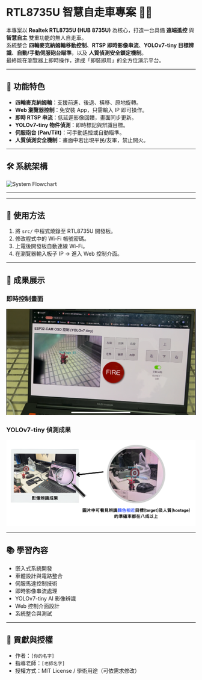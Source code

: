 # RTL8735U 智慧自走車專案 🚗🤖

本專案以 **Realtek RTL8735U (HUB 8735U)** 為核心，打造一台具備 **遠端遙控** 與 **智慧自主** 雙重功能的無人自走車。  
系統整合 **四輪麥克納姆輪移動控制**、**RTSP 即時影像串流**、**YOLOv7-tiny 目標辨識**、**自動/手動伺服砲台瞄準**，以及 **人質偵測安全鎖定機制**。  
最終能在瀏覽器上即時操作，達成「即裝即用」的全方位演示平台。  

---

## 🔑 功能特色
- **四輪麥克納姆輪**：支援前進、後退、橫移、原地旋轉。  
- **Web 瀏覽器控制**：免安裝 App，只需輸入 IP 即可操作。  
- **即時 RTSP 串流**：低延遲影像回饋，畫面同步更新。  
- **YOLOv7-tiny 物件偵測**：即時標記與辨識目標。  
- **伺服砲台 (Pan/Tilt)**：可手動遙控或自動瞄準。  
- **人質偵測安全機制**：畫面中若出現平民/友軍，禁止開火。  

---

## 🛠 系統架構
![System Flowchart](images/system_flowchart.png)

---


---

## 🚀 使用方法
1. 將 `src/` 中程式燒錄至 RTL8735U 開發板。  
2. 修改程式中的 Wi-Fi 帳號密碼。  
3. 上電後開發板自動連線 Wi-Fi。  
4. 在瀏覽器輸入板子 IP → 進入 Web 控制介面。  

---

## 📸 成果展示
### 即時控制畫面
![WebUI](images/web_ui.png)

### YOLOv7-tiny 偵測成果
![YOLO](images/yolo_demo.png)

---

## 📚 學習內容
- 嵌入式系統開發  
- 車體設計與電路整合  
- 伺服馬達控制技術  
- 即時影像串流處理  
- YOLOv7-tiny AI 影像辨識  
- Web 控制介面設計  
- 系統整合與測試  

---

## 🙌 貢獻與授權
- 作者：`[你的名字]`  
- 指導老師：`[老師名字]`  
- 授權方式：MIT License / 學術用途（可依需求修改）  

